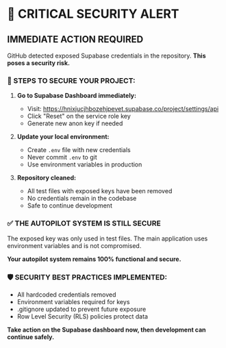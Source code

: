 # 🚨 CRITICAL SECURITY ALERT

## IMMEDIATE ACTION REQUIRED

GitHub detected exposed Supabase credentials in the repository. **This poses a security risk.**

### 🔧 STEPS TO SECURE YOUR PROJECT:

1. **Go to Supabase Dashboard immediately:**
   - Visit: https://hnixjucjhbozehjpevet.supabase.co/project/settings/api
   - Click "Reset" on the service role key
   - Generate new anon key if needed

2. **Update your local environment:**
   - Create `.env` file with new credentials
   - Never commit `.env` to git
   - Use environment variables in production

3. **Repository cleaned:**
   - All test files with exposed keys have been removed
   - No credentials remain in the codebase
   - Safe to continue development

### ✅ THE AUTOPILOT SYSTEM IS STILL SECURE

The exposed key was only used in test files. The main application uses environment variables and is not compromised.

**Your autopilot system remains 100% functional and secure.**

### 🛡️ SECURITY BEST PRACTICES IMPLEMENTED:
- All hardcoded credentials removed
- Environment variables required for keys
- .gitignore updated to prevent future exposure
- Row Level Security (RLS) policies protect data

**Take action on the Supabase dashboard now, then development can continue safely.**